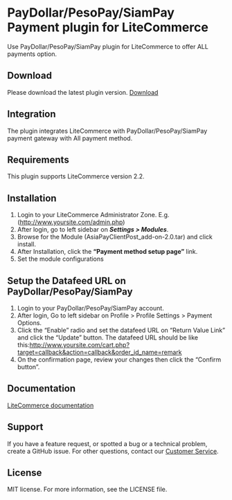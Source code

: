 # PayDollar/PesoPay/SiamPay Payment plugin for LiteCommerce
Use PayDollar/PesoPay/SiamPay plugin for LiteCommerce to offer ALL payments option.

## Download
Please download the latest plugin version. [Download](https://github.com/asiapay-lib/asiapay-LiteCommerce/releases/latest)

## Integration
The plugin integrates LiteCommerce with PayDollar/PesoPay/SiamPay payment gateway with All payment method.

## Requirements
This plugin supports LiteCommerce version 2.2.

## Installation
1.	Login to your LiteCommerce Administrator Zone. E.g. (http://www.yoursite.com/admin.php)
2.	After login, go to left sidebar  on ***Settings > Modules***.
3.	Browse for the Module (AsiaPayClientPost_add-on-2.0.tar) and click install.
4.	After Installation, click the **“Payment method setup page”** link.
5.	Set the module configurations

## Setup the Datafeed URL on PayDollar/PesoPay/SiamPay
 1. Login to your PayDollar/PesoPay/SiamPay account.
 2. After login, Go to left sidebar on Profile > Profile Settings > Payment Options.
 3. Click the “Enable” radio and set the datafeed URL on “Return Value Link” and click the “Update” button. The datafeed URL should be like this:http://www.yoursite.com/cart.php?target=callback&action=callback&order_id_name=remark
 4. On the confirmation page, review your changes then click the “Confirm button”.

 ## Documentation
[LiteCommerce documentation](https://github.com/asiapay-lib/asiapay-LiteCommerce/blob/master/AsiaPay%20PayGate%20Integration%20Guide%20-%20For%20LiteCommerce%202.2.%20module%20using%20CPTB.doc?raw=true)

## Support
If you have a feature request, or spotted a bug or a technical problem, create a GitHub issue. For other questions, contact our [Customer Service](https://www.paydollar.com/en/contactus.html).

## License
MIT license. For more information, see the LICENSE file.
